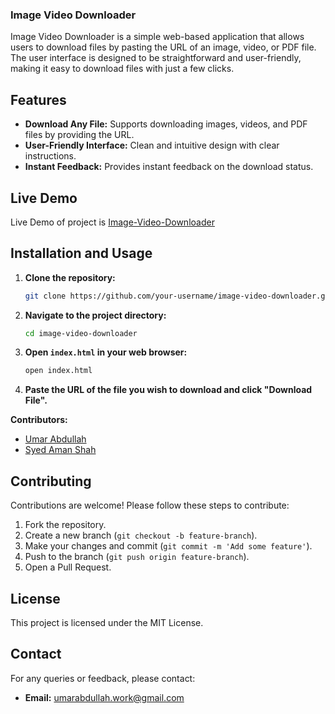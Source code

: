### Image Video Downloader

Image Video Downloader is a simple web-based application that allows users to download files by pasting the URL of an image, video, or PDF file. The user interface is designed to be straightforward and user-friendly, making it easy to download files with just a few clicks.

## Features

- **Download Any File:** Supports downloading images, videos, and PDF files by providing the URL.
- **User-Friendly Interface:** Clean and intuitive design with clear instructions.
- **Instant Feedback:** Provides instant feedback on the download status.

## Live Demo
Live Demo of project is [Image-Video-Downloader](<https://image-video-downloader.netlify.app/>)

## Installation and Usage

1. **Clone the repository:**
   ```sh
   git clone https://github.com/your-username/image-video-downloader.git
   ```

2. **Navigate to the project directory:**
   ```sh
   cd image-video-downloader
   ```

3. **Open `index.html` in your web browser:**
   ```sh
   open index.html
   ```

4. **Paste the URL of the file you wish to download and click "Download File".**

**Contributors:**
- [Umar Abdullah](<https://github.com/umarabdullah-991>)
- [Syed Aman Shah](<https://github.com/amanxsyed>)


## Contributing
Contributions are welcome! Please follow these steps to contribute:

1. Fork the repository.
2. Create a new branch (`git checkout -b feature-branch`).
3. Make your changes and commit (`git commit -m 'Add some feature'`).
4. Push to the branch (`git push origin feature-branch`).
5. Open a Pull Request.

## License
This project is licensed under the MIT License.

## Contact
For any queries or feedback, please contact:
- **Email:** [umarabdullah.work@gmail.com](mailto:umarabdullah.work@gmail.com) 
